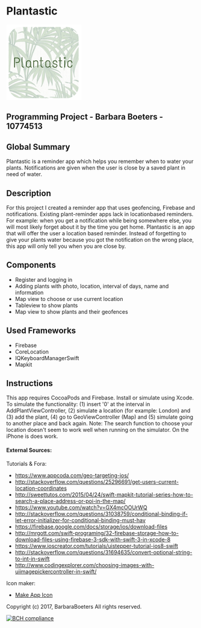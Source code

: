 # Plantastic
<img src="https://github.com/barbaraboeters/barbaraboeters-project/blob/master/doc/Afbeelding4.png" width="200px" height="200px" />

## Programming Project - Barbara Boeters - 10774513

## Global Summary
Plantastic is a reminder app which helps you remember when to water your plants. Notifications are given when the user is close by a saved plant in need of water. 

## Description
For this project I created a reminder app that uses geofencing, Firebase and notifications. Existing plant-reminder apps lack in locationbased reminders. For example: when you get a notification while being somewhere else, you will most likely forget about it by the time you get home. Plantastic is an app that will offer the user a location based reminder. Instead of forgetting to give your plants water because you got the notification on the wrong place, this app will only tell you when you are close by. 

## Components
- Register and logging in
- Adding plants with photo, location, interval of days, name and information
- Map view to choose or use current location
- Tableview to show plants 
- Map view to show plants and their geofences

## Used Frameworks
- Firebase
- CoreLocation
- IQKeyboardManagerSwift
- Mapkit

## Instructions
This app requires CocoaPods and Firebase. Install or simulate using Xcode. To simulate the functionality: (1) insert '0' at the interval in AddPlantViewController, (2) simulate a location (for example: London) and (3) add the plant, (4) go to GeoViewController (Map) and (5) simulate going to another place and back again.
Note: The search function to choose your location doesn't seem to work well when running on the simulator. On the iPhone is does work. 


#### External Sources:
Tutorials & Fora: 
- https://www.appcoda.com/geo-targeting-ios/
- http://stackoverflow.com/questions/25296691/get-users-current-location-coordinates
- http://sweettutos.com/2015/04/24/swift-mapkit-tutorial-series-how-to-search-a-place-address-or-poi-in-the-map/
- https://www.youtube.com/watch?v=GX4mcOOUrWQ
- http://stackoverflow.com/questions/31038759/conditional-binding-if-let-error-initializer-for-conditional-binding-must-hav
- https://firebase.google.com/docs/storage/ios/download-files
- http://mrgott.com/swift-programing/32-firebase-storage-how-to-download-files-using-firebase-3-sdk-with-swift-3-in-xcode-8
- https://www.ioscreator.com/tutorials/uistepper-tutorial-ios8-swift
- http://stackoverflow.com/questions/31694635/convert-optional-string-to-int-in-swift
- http://www.codingexplorer.com/choosing-images-with-uiimagepickercontroller-in-swift/

Icon maker: 
- [Make App Icon](https://makeappicon.com)

Copyright (c) 2017, BarbaraBoeters All rights reserved.

[![BCH compliance](https://bettercodehub.com/edge/badge/BarbaraBoeters/barbaraboeters-project)](https://bettercodehub.com)
